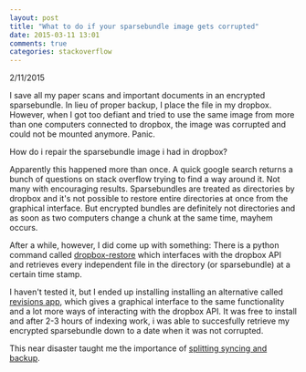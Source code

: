 ```yaml
---
layout: post
title: "What to do if your sparsebundle image gets corrupted"
date: 2015-03-11 13:01
comments: true
categories: stackoverflow
---
```

2/11/2015


I save all my paper scans and important documents in an encrypted sparsebundle. In lieu of proper backup, I place the file in my dropbox. However, when I got too defiant and tried to use the same image from more than one computers connected to dropbox, the image was corrupted and could not be mounted anymore. Panic.

How do i repair the sparsebundle image i had in dropbox?

Apparently this happened more than once. A quick google search returns a bunch of questions on stack overflow trying to find a way around it. Not many with encouraging results. Sparsebundles are treated as directories by dropbox and it's not possible to restore entire directories at once from the graphical interface. But encrypted bundles are definitely not directories and as soon as two computers change a chunk at the same time, mayhem occurs.

After a while, however, I did come up with something: There is a python command called [dropbox-restore](https://github.com/clark800/dropbox-restore) which interfaces with the dropbox API and retrieves every independent file in the directory (or sparsebundle) at a certain time stamp.

I haven't tested it, but I ended up installing installing an alternative called [revisions app](https://www.revisionsapp.com), which gives a graphical interface to the same functionality and a lot more ways of interacting with the dropbox API. It was free to install and after 2-3 hours of indexing work, i was able to succesfully retrieve my encrypted sparsebundle down to a date when it was not corrupted.

This near disaster taught me the importance of [splitting syncing and backup](http://lifehacker.com/psa-dropbox-shouldnt-be-your-sole-backup-for-your-file-1612803794).
